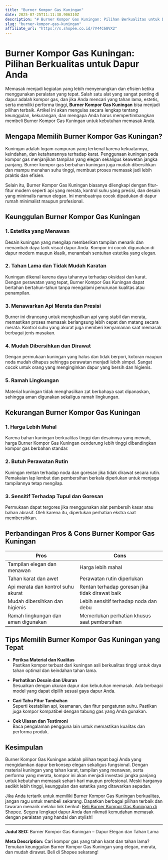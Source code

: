 ```yaml
---
title: "Burner Kompor Gas Kuningan"
date: 2025-07-25T11:11:38.906310Z
description: "# Burner Kompor Gas Kuningan: Pilihan Berkualitas untuk Dapur Anda..."
slug: "burner-kompor-gas-kuningan"
affiliate_url: "https://s.shopee.co.id/7V44C68VX2"
---
```

# Burner Kompor Gas Kuningan: Pilihan Berkualitas untuk Dapur Anda

Memasak menjadi kegiatan yang lebih menyenangkan dan efisien ketika menggunakan peralatan yang tepat. Salah satu alat yang sangat penting di dapur adalah kompor gas, dan jika Anda mencari yang tahan lama, estetis, serta memiliki performa tinggi, **Burner Kompor Gas Kuningan** bisa menjadi pilihan terbaik. Artikel ini akan mengulas secara lengkap tentang keunggulan, kekurangan, dan mengapa Anda harus mempertimbangkan membeli Burner Kompor Gas Kuningan untuk kebutuhan memasak Anda.

## Mengapa Memilih Burner Kompor Gas Kuningan?

Kuningan adalah logam campuran yang terkenal karena kekuatannya, keindahan, dan ketahanannya terhadap karat. Penggunaan kuningan pada kompor gas menjanjikan tampilan yang elegan sekaligus keawetan jangka panjang. Burner kompor gas berbahan kuningan juga mudah dibersihkan dan mampu menahan suhu tinggi, membuat proses memasak jadi lebih praktis dan efisien.

Selain itu, Burner Kompor Gas Kuningan biasanya dilengkapi dengan fitur-fitur modern seperti api yang merata, kontrol suhu yang presisi, dan desain yang minimalis namun elegan. Ini membuatnya cocok dipadukan di dapur rumah minimalist maupun profesional.

## Keunggulan Burner Kompor Gas Kuningan

### 1. Estetika yang Menawan

Desain kuningan yang mengilap memberikan tampilan menarik dan menambah daya tarik visual dapur Anda. Kompor ini cocok digunakan di dapur modern maupun klasik, menambah sentuhan estetika yang elegan.

### 2. Tahan Lama dan Tidak Mudah Karatan

Kuningan dikenal karena daya tahannya terhadap oksidasi dan karat. Dengan perawatan yang tepat, Burner Kompor Gas Kuningan dapat bertahan bertahun-tahun tanpa mengalami penurunan kualitas atau penampilan.

### 3. Menawarkan Api Merata dan Presisi

Burner ini dirancang untuk menghasilkan api yang stabil dan merata, memastikan proses memasak berlangsung lebih cepat dan matang secara merata. Kontrol suhu yang akurat juga memberi kenyamanan saat memasak berbagai jenis masakan.

### 4. Mudah Dibersihkan dan Dirawat

Dengan permukaan kuningan yang halus dan tidak berpori, kotoran maupun noda mudah dihapus sehingga perawatan menjadi lebih simpel. Sangat cocok untuk orang yang menginginkan dapur yang bersih dan higienis.

### 5. Ramah Lingkungan

Material kuningan tidak menghasilkan zat berbahaya saat dipanaskan, sehingga aman digunakan sekaligus ramah lingkungan.

## Kekurangan Burner Kompor Gas Kuningan

### 1. Harga Lebih Mahal

Karena bahan kuningan berkualitas tinggi dan desainnya yang mewah, harga Burner Kompor Gas Kuningan cenderung lebih tinggi dibandingkan kompor gas berbahan standar.

### 2. Butuh Perawatan Rutin

Kuningan rentan terhadap noda dan goresan jika tidak dirawat secara rutin. Pemakaian lap lembut dan pembersihan berkala diperlukan untuk menjaga tampilannya tetap mengilap.

### 3. Sensitif Terhadap Tupul dan Goresan

Permukaan dapat tergores jika menggunakan alat pembersih kasar atau bahan abrasif. Oleh karena itu, diperlukan perhatian ekstra saat membersihkan.

## Perbandingan Pros & Cons Burner Kompor Gas Kuningan

| **Pros**                                              | **Cons**                                           |
|---------------------------------------------------------|---------------------------------------------------|
| Tampilan elegan dan menawan                            | Harga lebih mahal                                |
| Tahan karat dan awet                                    | Perawatan rutin diperlukan                       |
| Api merata dan kontrol suhu akurat                      | Rentan terhadap goresan jika tidak dirawat baik  |
| Mudah dibersihkan dan higienis                          | Lebih sensitif terhadap noda dan debu           |
| Ramah lingkungan dan aman digunakan                     | Memerlukan perhatian khusus saat pembersihan |

## Tips Memilih Burner Kompor Gas Kuningan yang Tepat

- **Periksa Material dan Kualitas**  
Pastikan kompor terbuat dari kuningan asli berkualitas tinggi untuk daya tahan optimal dan keindahan tahan lama.

- **Perhatikan Desain dan Ukuran**  
Sesuaikan dengan ukuran dapur dan kebutuhan memasak. Ada berbagai model yang dapat dipilih sesuai gaya dapur Anda.

- **Cari Tahu Fitur Tambahan**  
Seperti kestabilan api, keamanan, dan fitur pengaturan suhu. Pastikan juga kompor kompatibel dengan tabung gas yang Anda gunakan.

- **Cek Ulasan dan Testimoni**  
Baca pengalaman pengguna lain untuk memastikan kualitas dan performa produk.

## Kesimpulan

Burner Kompor Gas Kuningan adalah pilihan tepat bagi Anda yang mengidamkan dapur berkonsep elegan sekaligus fungsional. Dengan material kuningan yang tahan karat, tampilan yang menawan, serta performa yang merata, kompor ini akan menjadi investasi jangka panjang untuk kebutuhan memasak sehari-hari maupun profesional. Meski harganya sedikit lebih tinggi, keunggulan dan estetika yang ditawarkan sepadan.

Jika Anda tertarik untuk memiliki Burner Kompor Gas Kuningan berkualitas, jangan ragu untuk membeli sekarang. Dapatkan berbagai pilihan terbaik dan tawaran menarik melalui link berikut: [Beli Burner Kompor Gas Kuningan di Shopee](https://s.shopee.co.id/7V44C68VX2). Segera lengkapi dapur Anda dan nikmati kemudahan memasak dengan peralatan yang handal dan stylish!

---

**Judul SEO:** Burner Kompor Gas Kuningan – Dapur Elegan dan Tahan Lama

**Meta Description:** Cari kompor gas yang tahan karat dan tahan lama? Temukan keunggulan Burner Kompor Gas Kuningan yang elegan, merata, dan mudah dirawat. Beli di Shopee sekarang!